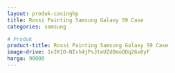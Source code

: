 ```yaml
---
layout: produk-casinghp
title: Rossi Painting Samsung Galaxy S9 Case
categories: samsung

# Produk
product-title: Rossi Painting Samsung Galaxy S9 Case
image-drive: 1nIK1O-NIvh4jPsJteUZd0moQOq26v0yF
harga: 90000
---
```

